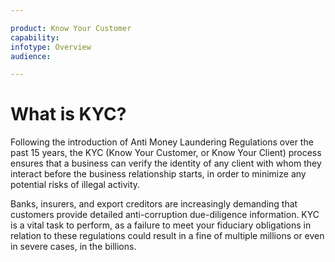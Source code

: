 ```yaml
---

product: Know Your Customer
capability:
infotype: Overview
audience:

---
```


# What is KYC?

Following the introduction of Anti Money Laundering Regulations over the past 15 years, the KYC \(Know Your Customer, or Know Your Client\) process ensures that a business can verify the identity of any client with whom they interact before the business relationship starts, in order to minimize any potential risks of illegal activity.

Banks, insurers, and export creditors are increasingly demanding that customers provide detailed anti-corruption due-diligence information. KYC is a vital task to perform, as a failure to meet your fiduciary obligations in relation to these regulations could result in a fine of multiple millions or even in severe cases, in the billions.

<!--stackedit_data:
eyJoaXN0b3J5IjpbNzE3MDIxMjUwXX0=
-->